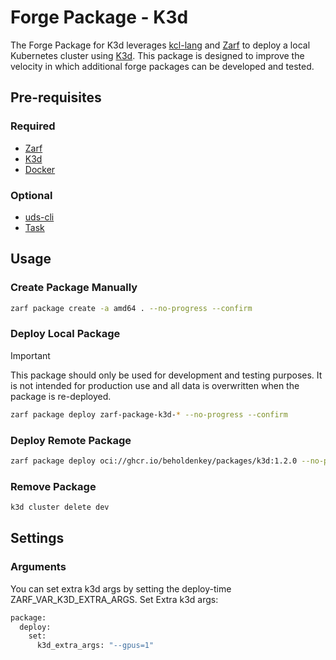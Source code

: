 # Forge Package - K3d

The Forge Package for K3d leverages [kcl-lang](https://www.kcl-lang.io/) and [Zarf](https://docs.zarf.dev/) to deploy a local Kubernetes cluster using [K3d](https://k3d.io/). This package is designed to improve the velocity in which additional forge packages can be developed and tested.

## Pre-requisites

### Required

- [Zarf](https://docs.zarf.dev/docs/getting-started#installing-zarf)
- [K3d](https://k3d.io/#installation)
- [Docker](https://docs.docker.com/get-docker/)

### Optional

- [uds-cli](https://github.com/defenseunicorns/uds-cli)
- [Task](https://taskfile.dev/#/installation)

## Usage

### Create Package Manually

```bash
zarf package create -a amd64 . --no-progress --confirm
```

### Deploy Local Package

> [!IMPORTANT]
> This package should only be used for development and testing purposes. It is not intended for production use and all data is overwritten when the package is re-deployed.

```bash
zarf package deploy zarf-package-k3d-* --no-progress --confirm
```

### Deploy Remote Package

```bash
zarf package deploy oci://ghcr.io/beholdenkey/packages/k3d:1.2.0 --no-progress --confirm
```

### Remove Package

```bash
k3d cluster delete dev
```

## Settings

### Arguments

You can set extra k3d args by setting the deploy-time ZARF_VAR_K3D_EXTRA_ARGS. Set Extra k3d args:

```bash
package:
  deploy:
    set:
      k3d_extra_args: "--gpus=1"
```
